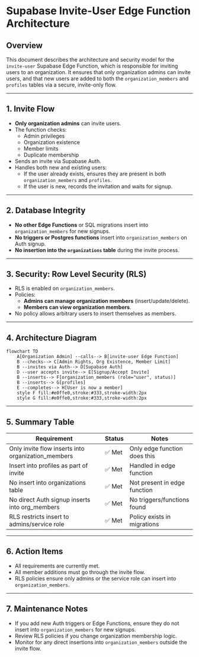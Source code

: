 # Supabase Invite-User Edge Function Architecture

## Overview

This document describes the architecture and security model for the `invite-user` Supabase Edge Function, which is responsible for inviting users to an organization. It ensures that only organization admins can invite users, and that new users are added to both the `organization_members` and `profiles` tables via a secure, invite-only flow.

---

## 1. Invite Flow

- **Only organization admins** can invite users.
- The function checks:
  - Admin privileges
  - Organization existence
  - Member limits
  - Duplicate membership
- Sends an invite via Supabase Auth.
- Handles both new and existing users:
  - If the user already exists, ensures they are present in both `organization_members` and `profiles`.
  - If the user is new, records the invitation and waits for signup.

---

## 2. Database Integrity

- **No other Edge Functions** or SQL migrations insert into `organization_members` for new signups.
- **No triggers or Postgres functions** insert into `organization_members` on Auth signup.
- **No insertion into the `organizations` table** during the invite process.

---

## 3. Security: Row Level Security (RLS)

- RLS is enabled on `organization_members`.
- Policies:
  - **Admins can manage organization members** (insert/update/delete).
  - **Members can view organization members**.
- No policy allows arbitrary users to insert themselves as members.

---

## 4. Architecture Diagram

```mermaid
flowchart TD
    A[Organization Admin] --calls--> B[invite-user Edge Function]
    B --checks--> C[Admin Rights, Org Existence, Member Limit]
    B --invites via Auth--> D[Supabase Auth]
    D --user accepts invite--> E[Signup/Accept Invite]
    B --inserts--> F[organization_members (role="user", status)]
    B --inserts--> G[profiles]
    E --completes--> H[User is now a member]
    style F fill:#e0ffe0,stroke:#333,stroke-width:2px
    style G fill:#e0ffe0,stroke:#333,stroke-width:2px
```

---

## 5. Summary Table

| Requirement                                      | Status         | Notes                                      |
|--------------------------------------------------|---------------|--------------------------------------------|
| Only invite flow inserts into organization_members| ✅ Met         | Only edge function does this               |
| Insert into profiles as part of invite           | ✅ Met         | Handled in edge function                   |
| No insert into organizations table               | ✅ Met         | Not present in edge function               |
| No direct Auth signup inserts into org_members   | ✅ Met         | No triggers/functions found                |
| RLS restricts insert to admins/service role      | ✅ Met         | Policy exists in migrations                |

---

## 6. Action Items

- All requirements are currently met.
- All member additions must go through the invite flow.
- RLS policies ensure only admins or the service role can insert into `organization_members`.

---

## 7. Maintenance Notes

- If you add new Auth triggers or Edge Functions, ensure they do not insert into `organization_members` for new signups.
- Review RLS policies if you change organization membership logic.
- Monitor for any direct insertions into `organization_members` outside the invite flow.